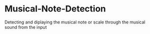 # Musical-Note-Detection
Detecting and diplaying the musical note or scale through the musical sound from the input
